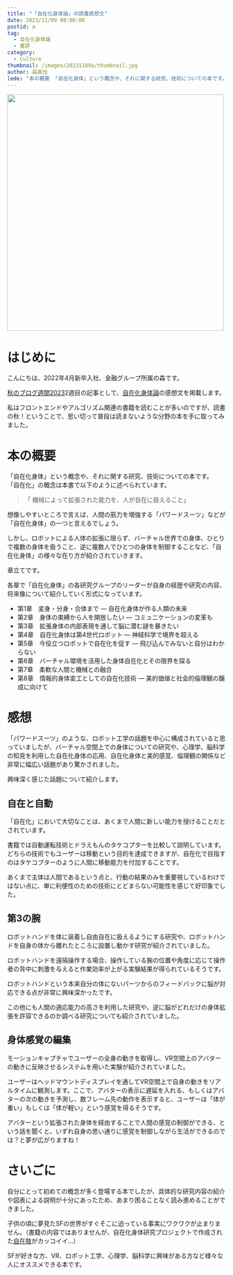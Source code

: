 ```yaml
---
title: "「自在化身体論」の読書感想文"
date: 2023/11/09 00:00:00
postid: a
tag:
  - 自在化身体論
  - 書評
category:
  - Culture
thumbnail: /images/20231109a/thumbnail.jpg
author: 森直也
lede: "本の概要 「自在化身体」という概念や、それに関する研究、技術についての本です。"
---
```


<a href="https://www.amazon.co.jp//dp/4860436857">
<img src="/images/20231109a/jisai.jpg" alt="" width="499" height="543">
</a>

# はじめに
こんにちは、2022年4月新卒入社、金融グループ所属の森です。

[秋のブログ週間2023](/articles/20231030a/)2週目の記事として、[自在化身体論](http://www.nts-book.co.jp/item/detail/summary/setubi/20210200_97.html)の感想文を掲載します。

私はフロントエンドやアルゴリズム関連の書籍を読むことが多いのですが、読書の秋！ということで、思い切って普段は読まないような分野の本を手に取ってみました。

# 本の概要

「自在化身体」という概念や、それに関する研究、技術についての本です。
「自在化」の概念は本書で以下のように述べられています。

>「 機械によって拡張された能力を、人が自在に扱えること」

想像しやすいところで言えば、人間の筋力を増強する「パワードスーツ」などが「自在化身体」の一つと言えるでしょう。

しかし、ロボットによる人体の拡張に限らず、バーチャル世界での身体、ひとりで複数の身体を扱うこと、逆に複数人でひとつの身体を制御することなど、「自在化身体」の様々な在り方が紹介されていきます。


章立てです。

各章で「自在化身体」の各研究グループのリーダーが自身の経歴や研究の内容、将来像について紹介していく形式になっています。

 - 第1章　変身・分身・合体まで ― 自在化身体が作る人類の未来
 - 第2章　身体の束縛から人を開放したい ― コミュニケーションの変革も
 - 第3章　拡張身体の内部表現を通して脳に潜む謎を暴きたい
 - 第4章　自在化身体は第4世代ロボット ― 神経科学で境界を超える
 - 第5章　今役立つロボットで自在化を促す ― 飛び込んでみないと自分はわからない
 - 第6章　バーチャル環境を活用した身体自在化とその限界を探る
 - 第7章　柔軟な人間と機械との融合
 - 第8章　情報的身体変工としての自在化技術 ― 美的価値と社会的倫理観の醸成に向けて

# 感想

「パワードスーツ」のような、ロボット工学の話題を中心に構成されていると思っていましたが、バーチャル空間上での身体についての研究や、心理学、脳科学の知見を利用した自在化身体の応用、自在化身体と美的感覚、倫理観の関係など非常に幅広い話題があり驚かされました。

興味深く感じた話題について紹介します。

## 自在と自動

「自在化」において大切なことは、あくまで人間に新しい能力を授けることだとされています。

書籍では自動運転技術とドラえもんのタケコプターを比較して説明しています。どちらの技術でもユーザーは移動という目的を達成できますが、自在化で目指すのはタケコプターのように人間に移動能力を付加することです。

あくまで主体は人間であるという点と、行動の結果のみを重要視しているわけではない点に、単に利便性のための技術にとどまらない可能性を感じて好印象でした。

## 第3の腕

ロボットハンドを体に装着し自由自在に扱えるようにする研究や、ロボットハンドを自身の体から離れたところに設置し動かす研究が紹介されていました。

ロボットハンドを遠隔操作する場合、操作している腕の位置や角度に応じて操作者の背中に刺激を与えると作業効率が上がる実験結果が得られているそうです。

ロボットハンドという本来自分の体にないパーツからのフィードバックに脳が対応できる点が非常に興味深かったです。

この他にも人間の適応能力の高さを利用した研究や、逆に脳がどれだけの身体拡張を許容できるのか調べる研究についても紹介されていました。


## 身体感覚の編集
モーションキャプチャでユーザーの全身の動きを取得し、VR空間上のアバターの動きに反映させるシステムを用いた実験が紹介されていました。

ユーザーはヘッドマウントディスプレイを通してVR空間上で自身の動きをリアルタイムに観測します。ここで、アバターの表示に遅延を入れる、もしくはアバターの次の動きを予測し、数フレーム先の動作を表示すると、ユーザーは「体が重い」もしくは「体が軽い」という感覚を得るそうです。

アバターという拡張された身体を経由することで人間の感覚の制御ができる、という話を聞くと、いずれ自身の思い通りに感覚を制御しながら生活ができるのでは？と夢が広がりますね！


# さいごに

自分にとって初めての概念が多く登場する本でしたが、具体的な研究内容の紹介や図表による説明が十分にあったため、あまり困ることなく読み進めることができました。

子供の頃に夢見たSFの世界がすぐそこに迫っている事実にワクワクが止まりません。（書籍の内容ではありませんが、自在化身体研究プロジェクトで作成された[自在肢](https://jizai-arms.com/)がカッコイイ...）

SFが好きな方、VR、ロボット工学、心理学、脳科学に興味がある方など様々な人にオススメできる本です。
